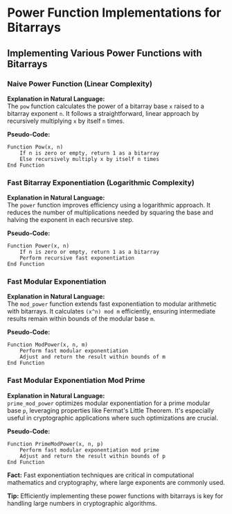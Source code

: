 
# Power Function Implementations for Bitarrays

## Implementing Various Power Functions with Bitarrays

### Naive Power Function (Linear Complexity)
**Explanation in Natural Language:**  
The `pow` function calculates the power of a bitarray base `x` raised to a bitarray exponent `n`. It follows a straightforward, linear approach by recursively multiplying `x` by itself `n` times.

**Pseudo-Code:**
```
Function Pow(x, n)
    If n is zero or empty, return 1 as a bitarray
    Else recursively multiply x by itself n times
End Function
```

### Fast Bitarray Exponentiation (Logarithmic Complexity)
**Explanation in Natural Language:**  
The `power` function improves efficiency using a logarithmic approach. It reduces the number of multiplications needed by squaring the base and halving the exponent in each recursive step.

**Pseudo-Code:**
```
Function Power(x, n)
    If n is zero or empty, return 1 as a bitarray
    Perform recursive fast exponentiation
End Function
```

### Fast Modular Exponentiation
**Explanation in Natural Language:**  
The `mod_power` function extends fast exponentiation to modular arithmetic with bitarrays. It calculates `(x^n) mod m` efficiently, ensuring intermediate results remain within bounds of the modular base `m`.

**Pseudo-Code:**
```
Function ModPower(x, n, m)
    Perform fast modular exponentiation
    Adjust and return the result within bounds of m
End Function
```

### Fast Modular Exponentiation Mod Prime
**Explanation in Natural Language:**  
`prime_mod_power` optimizes modular exponentiation for a prime modular base `p`, leveraging properties like Fermat's Little Theorem. It's especially useful in cryptographic applications where such optimizations are crucial.

**Pseudo-Code:**
```
Function PrimeModPower(x, n, p)
    Perform fast modular exponentiation mod prime
    Adjust and return the result within bounds of p
End Function
```

**Fact:** Fast exponentiation techniques are critical in computational mathematics and cryptography, where large exponents are commonly used.

**Tip:** Efficiently implementing these power functions with bitarrays is key for handling large numbers in cryptographic algorithms.
